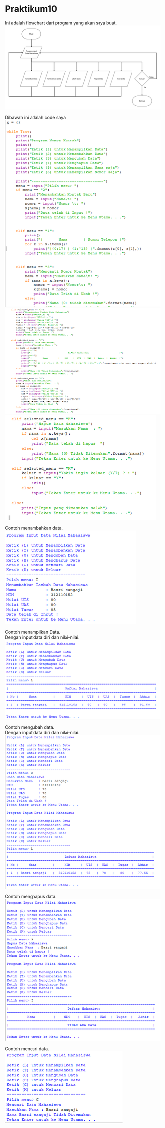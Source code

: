 # Praktikum10

Ini adalah flowchart dari program yang akan saya buat.\
![Gambar 1](screenshot/1.jpg)

Dibawah ini adalah code saya\
![Gambar 2](screenshot/2.png)
![Gambar 3](screenshot/3.png)
![Gambar 4](screenshot/4.png)

Contoh menambahkan data.\
![Gambar 5](screenshot/5.png)

Contoh menampilkan Data.\
Dengan input data diri dan nilai-nilai.\
![Gambar 6](screenshot/6.png)

Contoh mengubah data.\
Dengan input data diri dan nilai-nilai.\
![Gambar 7](screenshot/7.png)

Contoh menghapus data.\
![Gambar 8](screenshot/8.png)

Contoh mencari data.\
![Gambar 9](screenshot/9.png)
